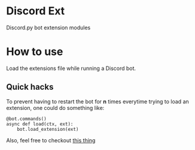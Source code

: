 # Discord Ext
Discord.py bot extension modules

# How to use
Load the extensions file while running a Discord bot.

## Quick hacks
To prevent having to restart the bot for **n** times everytime trying to load an extension, one could do something like:

	@bot.commands()
	async def load(ctx, ext):
		bot.load_extension(ext)

Also, feel free to checkout [this thing](https://github.com/cicadoves/bot)
